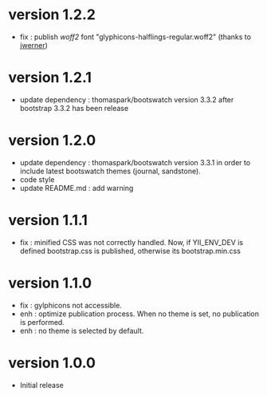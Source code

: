 # version 1.2.2
- fix : publish *woff2* font "glyphicons-halflings-regular.woff2" (thanks to [jwerner](http://www.yiiframework.com/user/147/))

# version 1.2.1
- update dependency : thomaspark/bootswatch version 3.3.2 after bootstrap 3.3.2 has been release

# version 1.2.0
- update dependency : thomaspark/bootswatch version 3.3.1 in order to include latest bootswatch themes (journal, sandstone).
- code style
- update README.md : add warning

# version 1.1.1
- fix : minified CSS was not correctly handled. Now, if YII_ENV_DEV is defined bootstrap.css is published, otherwise
its bootstrap.min.css
 
# version 1.1.0
- fix : gylphicons not accessible.
- enh : optimize publication process. When no theme is set, no publication is performed.
- enh : no theme is selected by default.

# version 1.0.0
- Initial release
